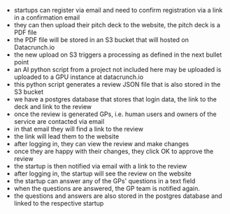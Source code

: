 * startups can register via email and need to confirm registration via a link in a confirmation email
* they can then upload their pitch deck to the website, the pitch deck is a PDF file
* the PDF file will be stored in an S3 bucket that will hosted on Datacrunch.io
* the new upload on S3 triggers a processing as defined in the next bullet point
* an AI python script from a project not included here may be uploaded is uploaded to a GPU instance at datacrunch.io 
* this python script generates a review JSON file that is also stored in the S3 bucket
* we have a postgres database that stores that login data, the link to the deck and link to the review 
* once the review is generated GPs, i.e. human users and owners of the service are contacted via email 
* in that email they will find a link to the review 
* the link will lead them to the website 
* after logging in, they can view the review and make changes
* once they are happy with their changes, they click OK to approve the review
* the startup is then notified via email with a link to the review
* after logging in, the startup will see the review on the website
* the startup can answer any of the GPs' questions in a text field
* when the questions are answered, the GP team is notified again. 
* the questions and answers are also stored in the postgres database and linked to the respective startup

